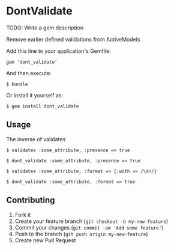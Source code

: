 # DontValidate

TODO: Write a gem description

Remove earlier defined validations from ActiveModels

Add this line to your application's Gemfile:

    gem 'dont_validate'

And then execute:

    $ bundle

Or install it yourself as:

    $ gem install dont_validate

## Usage

  The inverse of validates

    $ validates :some_attribute, :presence => true

    $ dont_validate :some_attribute, :presence => true

    $ validates :some_attribute, :format => {:with => /\d+/}
    
    $ dont_validate :some_attribute, :format => true



## Contributing

1. Fork it
2. Create your feature branch (`git checkout -b my-new-feature`)
3. Commit your changes (`git commit -am 'Add some feature'`)
4. Push to the branch (`git push origin my-new-feature`)
5. Create new Pull Request
